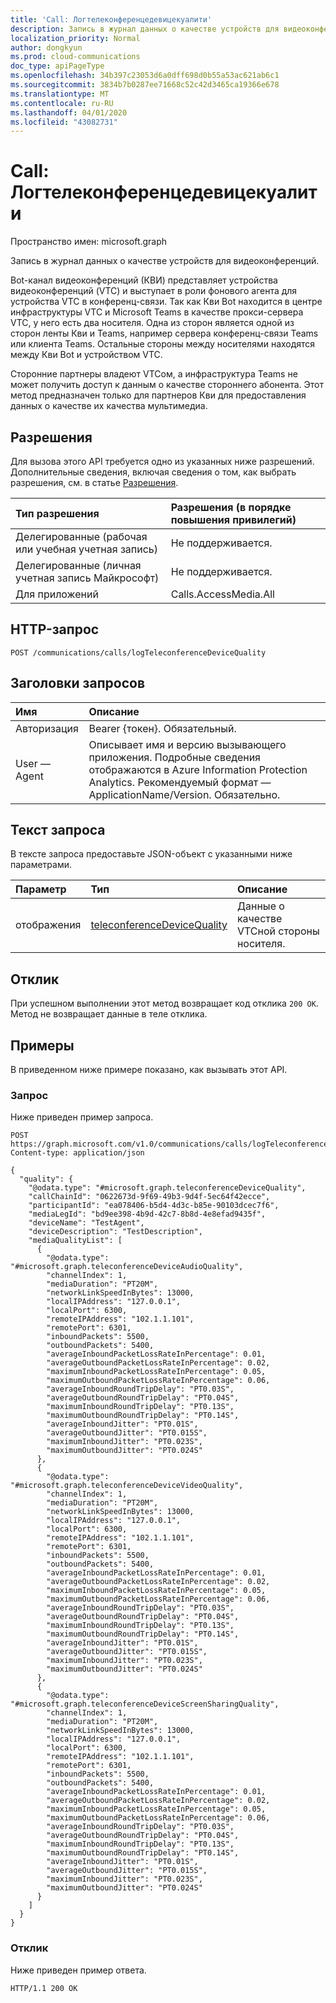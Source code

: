 ```yaml
---
title: 'Call: Логтелеконференцедевицекуалити'
description: Запись в журнал данных о качестве устройств для видеоконференций.
localization_priority: Normal
author: dongkyun
ms.prod: cloud-communications
doc_type: apiPageType
ms.openlocfilehash: 34b397c23053d6a0dff698d0b55a53ac621ab6c1
ms.sourcegitcommit: 3834b7b0287ee71668c52c42d3465ca19366e678
ms.translationtype: MT
ms.contentlocale: ru-RU
ms.lasthandoff: 04/01/2020
ms.locfileid: "43082731"
---
```

# <a name="call-logteleconferencedevicequality"></a>Call: Логтелеконференцедевицекуалити

Пространство имен: microsoft.graph

Запись в журнал данных о качестве устройств для видеоконференций.

Bot-канал видеоконференций (КВИ) представляет устройства видеоконференций (VTC) и выступает в роли фонового агента для устройства VTC в конференц-связи. Так как Кви Bot находится в центре инфраструктуры VTC и Microsoft Teams в качестве прокси-сервера VTC, у него есть два носителя. Одна из сторон является одной из сторон ленты Кви и Teams, например сервера конференц-связи Teams или клиента Teams. Остальные стороны между носителями находятся между Кви Bot и устройством VTC. 

Сторонние партнеры владеют VTCом, а инфраструктура Teams не может получить доступ к данным о качестве стороннего абонента.  Этот метод предназначен только для партнеров Кви для предоставления данных о качестве их качества мультимедиа.

## <a name="permissions"></a>Разрешения

Для вызова этого API требуется одно из указанных ниже разрешений. Дополнительные сведения, включая сведения о том, как выбрать разрешения, см. в статье [Разрешения](/graph/permissions-reference).

| Тип разрешения                        | Разрешения (в порядке повышения привилегий) |
|:---------------------------------------|:--------------------------------------------|
| Делегированные (рабочая или учебная учетная запись)     | Не поддерживается. |
| Делегированные (личная учетная запись Майкрософт) | Не поддерживается. |
| Для приложений                            | Calls.AccessMedia.All |

## <a name="http-request"></a>HTTP-запрос

<!-- { "blockType": "ignored" } -->

```http
POST /communications/calls/logTeleconferenceDeviceQuality
```

## <a name="request-headers"></a>Заголовки запросов

| Имя          | Описание   |
|:--------------|:--------------|
| Авторизация | Bearer {токен}. Обязательный. |
| User — Agent    | Описывает имя и версию вызывающего приложения. Подробные сведения отображаются в Azure Information Protection Analytics. Рекомендуемый формат — ApplicationName/Version. Обязательно.|

## <a name="request-body"></a>Текст запроса

В тексте запроса предоставьте JSON-объект с указанными ниже параметрами.

| Параметр    | Тип        | Описание |
|:-------------|:------------|:------------|
|отображения|[teleconferenceDeviceQuality](../resources/teleconferencedevicequality.md)|Данные о качестве VTCной стороны носителя.|

## <a name="response"></a>Отклик

При успешном выполнении этот метод возвращает код отклика `200 OK`. Метод не возвращает данные в теле отклика.

## <a name="examples"></a>Примеры

В приведенном ниже примере показано, как вызывать этот API.

### <a name="request"></a>Запрос

Ниже приведен пример запроса.
<!-- {
  "blockType": "request",
  "name": "call_logteleconferencedevicequality"
}-->

```http
POST https://graph.microsoft.com/v1.0/communications/calls/logTeleconferenceDeviceQuality
Content-type: application/json

{
  "quality": {
    "@odata.type": "#microsoft.graph.teleconferenceDeviceQuality",
    "callChainId": "0622673d-9f69-49b3-9d4f-5ec64f42ecce",
    "participantId": "ea078406-b5d4-4d3c-b85e-90103dcec7f6",
    "mediaLegId": "bd9ee398-4b9d-42c7-8b8d-4e8efad9435f",
    "deviceName": "TestAgent",
    "deviceDescription": "TestDescription",
    "mediaQualityList": [
      {
        "@odata.type": "#microsoft.graph.teleconferenceDeviceAudioQuality",
        "channelIndex": 1,
        "mediaDuration": "PT20M",
        "networkLinkSpeedInBytes": 13000,
        "localIPAddress": "127.0.0.1",
        "localPort": 6300,
        "remoteIPAddress": "102.1.1.101",
        "remotePort": 6301,
        "inboundPackets": 5500,
        "outboundPackets": 5400,
        "averageInboundPacketLossRateInPercentage": 0.01,
        "averageOutboundPacketLossRateInPercentage": 0.02,
        "maximumInboundPacketLossRateInPercentage": 0.05,
        "maximumOutboundPacketLossRateInPercentage": 0.06,
        "averageInboundRoundTripDelay": "PT0.03S",
        "averageOutboundRoundTripDelay": "PT0.04S",
        "maximumInboundRoundTripDelay": "PT0.13S",
        "maximumOutboundRoundTripDelay": "PT0.14S",
        "averageInboundJitter": "PT0.01S",
        "averageOutboundJitter": "PT0.015S",
        "maximumInboundJitter": "PT0.023S",
        "maximumOutboundJitter": "PT0.024S"
      },
      {
        "@odata.type": "#microsoft.graph.teleconferenceDeviceVideoQuality",
        "channelIndex": 1,
        "mediaDuration": "PT20M",
        "networkLinkSpeedInBytes": 13000,
        "localIPAddress": "127.0.0.1",
        "localPort": 6300,
        "remoteIPAddress": "102.1.1.101",
        "remotePort": 6301,
        "inboundPackets": 5500,
        "outboundPackets": 5400,
        "averageInboundPacketLossRateInPercentage": 0.01,
        "averageOutboundPacketLossRateInPercentage": 0.02,
        "maximumInboundPacketLossRateInPercentage": 0.05,
        "maximumOutboundPacketLossRateInPercentage": 0.06,
        "averageInboundRoundTripDelay": "PT0.03S",
        "averageOutboundRoundTripDelay": "PT0.04S",
        "maximumInboundRoundTripDelay": "PT0.13S",
        "maximumOutboundRoundTripDelay": "PT0.14S",
        "averageInboundJitter": "PT0.01S",
        "averageOutboundJitter": "PT0.015S",
        "maximumInboundJitter": "PT0.023S",
        "maximumOutboundJitter": "PT0.024S"
      },
      {
        "@odata.type": "#microsoft.graph.teleconferenceDeviceScreenSharingQuality",
        "channelIndex": 1,
        "mediaDuration": "PT20M",
        "networkLinkSpeedInBytes": 13000,
        "localIPAddress": "127.0.0.1",
        "localPort": 6300,
        "remoteIPAddress": "102.1.1.101",
        "remotePort": 6301,
        "inboundPackets": 5500,
        "outboundPackets": 5400,
        "averageInboundPacketLossRateInPercentage": 0.01,
        "averageOutboundPacketLossRateInPercentage": 0.02,
        "maximumInboundPacketLossRateInPercentage": 0.05,
        "maximumOutboundPacketLossRateInPercentage": 0.06,
        "averageInboundRoundTripDelay": "PT0.03S",
        "averageOutboundRoundTripDelay": "PT0.04S",
        "maximumInboundRoundTripDelay": "PT0.13S",
        "maximumOutboundRoundTripDelay": "PT0.14S",
        "averageInboundJitter": "PT0.01S",
        "averageOutboundJitter": "PT0.015S",
        "maximumInboundJitter": "PT0.023S",
        "maximumOutboundJitter": "PT0.024S"
      }
    ]
  }
}
```

### <a name="response"></a>Отклик

Ниже приведен пример ответа.
<!-- {
  "blockType": "response",
  "truncated": true,
  "@odata.type": "microsoft.graph.None"
} -->

```http
HTTP/1.1 200 OK
```

<!-- uuid: 16cd6b66-4b1a-43a1-adaf-3a886856ed98
2019-02-04 14:57:30 UTC -->
<!-- {
  "type": "#page.annotation",
  "description": "call: logTeleconferenceDeviceQuality",
  "keywords": "",
  "section": "documentation",
  "tocPath": ""
}-->
